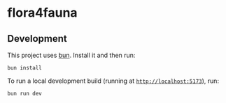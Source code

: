 # flora4fauna

## Development

This project uses [bun](https://bun.sh/). Install it and then run:

```shell
bun install
```

To run a local development build (running at [`http://localhost:5173`](http://localhost:5173)), run:

```shell
bun run dev
```

